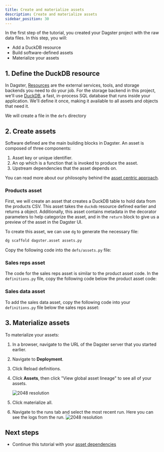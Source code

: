 ```yaml
---
title: Create and materialize assets
description: Create and materialize assets
sidebar_position: 30
---
```


In the first step of the tutorial, you created your Dagster project with the raw data files. In this step, you will:

- Add a DuckDB resource
- Build software-defined assets
- Materialize your assets

## 1. Define the DuckDB resource

In Dagster, [Resources](/api/dagster/resources) are the external services, tools, and storage backends you need to do your job. For the storage backend in this project, we'll use [DuckDB](https://duckdb.org/), a fast, in-process SQL database that runs inside your application. We'll define it once, making it available to all assets and objects that need it.

We will create a file in the `defs` directory

<CodeExample
  path="docs_snippets/docs_snippets/guides/tutorials/etl_tutorial_components/src/etl_tutorial_components/defs/assets.py"
  language="python"
  title="src/etl_tutorial_components/defs/assets.py"
/>

## 2. Create assets

Software defined <PyObject section="assets" module="dagster" object="asset" pluralize /> are the main building blocks in Dagster. An asset is composed of three components:

1. Asset key or unique identifier.
2. An op which is a function that is invoked to produce the asset.
3. Upstream dependencies that the asset depends on.

You can read more about our philosophy behind the [asset centric approach](https://dagster.io/blog/software-defined-assets).

### Products asset

First, we will create an asset that creates a DuckDB table to hold data from the products CSV. This asset takes the `duckdb` resource defined earlier and returns a <PyObject section="assets" module="dagster" object="MaterializeResult" /> object.
Additionally, this asset contains metadata in the <PyObject section="assets" module="dagster" object="asset" decorator /> decorator parameters to help categorize the asset, and in the `return` block to give us a preview of the asset in the Dagster UI.

To create this asset, we can use `dg` to generate the necessary file:

```bash
dg scaffold dagster.asset assets.py
```

Copy the following code into the `defs/assets.py` file:

<CodeExample
  path="docs_snippets/docs_snippets/guides/tutorials/etl_tutorial_components/src/etl_tutorial_components/defs/assets.py"
  language="python"
  startAfter="start_asset_products"
  endBefore="end_asset_products"
  title="src/etl_tutorial_components/defs/assets.py"
/>

### Sales reps asset

The code for the sales reps asset is similar to the product asset code. In the `definitions.py` file, copy the following code below the product asset code:

<CodeExample
  path="docs_snippets/docs_snippets/guides/tutorials/etl_tutorial_components/src/etl_tutorial_components/defs/assets.py"
  language="python"
  startAfter="start_asset_sales_reps"
  endBefore="end_asset_sales_reps"
  title="src/etl_tutorial_components/defs/assets.py"
/>

### Sales data asset

To add the sales data asset, copy the following code into your `definitions.py` file below the sales reps asset:

<CodeExample
  path="docs_snippets/docs_snippets/guides/tutorials/etl_tutorial_components/src/etl_tutorial_components/defs/assets.py"
  language="python"
  startAfter="start_asset_sales_data"
  endBefore="end_asset_sales_data"
  title="src/etl_tutorial_components/defs/assets.py"
/>

## 3. Materialize assets

To materialize your assets:

1. In a browser, navigate to the URL of the Dagster server that you started earlier.
2. Navigate to **Deployment**.
3. Click Reload definitions.
4. Click **Assets**, then click "View global asset lineage" to see all of your assets.

   ![2048 resolution](/images/tutorial/etl-tutorial/etl-tutorial-first-asset-lineage.png)

5. Click materialize all.
6. Navigate to the runs tab and select the most recent run. Here you can see the logs from the run.
   ![2048 resolution](/images/tutorial/etl-tutorial/first-asset-run.png)

## Next steps

- Continue this tutorial with your [asset dependencies](/etl-pipeline-tutorial/create-and-materialize-a-downstream-asset)
